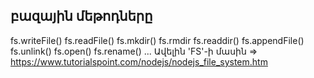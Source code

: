## բազային մեթոդները
fs.writeFile()
fs.readFile()
fs.mkdir()
fs.rmdir
fs.readdir() 
fs.appendFile() 
fs.unlink() 
fs.open() 
fs.rename() 
...
Ավելին 'FS'-ի մասին => https://www.tutorialspoint.com/nodejs/nodejs_file_system.htm